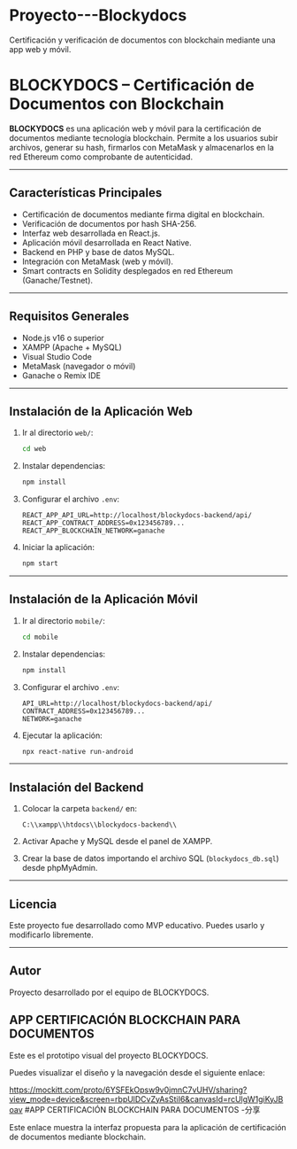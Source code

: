 # Proyecto---Blockydocs
Certificación y verificación de documentos con blockchain mediante una app web y móvil.

# BLOCKYDOCS – Certificación de Documentos con Blockchain

**BLOCKYDOCS** es una aplicación web y móvil para la certificación de documentos mediante tecnología blockchain. Permite a los usuarios subir archivos, generar su hash, firmarlos con MetaMask y almacenarlos en la red Ethereum como comprobante de autenticidad.

---

## Características Principales

- Certificación de documentos mediante firma digital en blockchain.
- Verificación de documentos por hash SHA-256.
- Interfaz web desarrollada en React.js.
- Aplicación móvil desarrollada en React Native.
- Backend en PHP y base de datos MySQL.
- Integración con MetaMask (web y móvil).
- Smart contracts en Solidity desplegados en red Ethereum (Ganache/Testnet).

---

## Requisitos Generales

- Node.js v16 o superior
- XAMPP (Apache + MySQL)
- Visual Studio Code
- MetaMask (navegador o móvil)
- Ganache o Remix IDE

---

## Instalación de la Aplicación Web

1. Ir al directorio `web/`:
    ```bash
    cd web
    ```

2. Instalar dependencias:
    ```bash
    npm install
    ```

3. Configurar el archivo `.env`:
    ```env
    REACT_APP_API_URL=http://localhost/blockydocs-backend/api/
    REACT_APP_CONTRACT_ADDRESS=0x123456789...
    REACT_APP_BLOCKCHAIN_NETWORK=ganache
    ```

4. Iniciar la aplicación:
    ```bash
    npm start
    ```

---

## Instalación de la Aplicación Móvil

1. Ir al directorio `mobile/`:
    ```bash
    cd mobile
    ```

2. Instalar dependencias:
    ```bash
    npm install
    ```

3. Configurar el archivo `.env`:
    ```env
    API_URL=http://localhost/blockydocs-backend/api/
    CONTRACT_ADDRESS=0x123456789...
    NETWORK=ganache
    ```

4. Ejecutar la aplicación:
    ```bash
    npx react-native run-android
    ```

---

## Instalación del Backend

1. Colocar la carpeta `backend/` en:
    ```
    C:\\xampp\\htdocs\\blockydocs-backend\\
    ```

2. Activar Apache y MySQL desde el panel de XAMPP.

3. Crear la base de datos importando el archivo SQL (`blockydocs_db.sql`) desde phpMyAdmin.

---

## Licencia

Este proyecto fue desarrollado como MVP educativo. Puedes usarlo y modificarlo libremente.

---

## Autor

Proyecto desarrollado por el equipo de BLOCKYDOCS.

## APP CERTIFICACIÓN BLOCKCHAIN PARA DOCUMENTOS

Este es el prototipo visual del proyecto BLOCKYDOCS.

Puedes visualizar el diseño y la navegación desde el siguiente enlace:

https://mockitt.com/proto/6YSFEkOpsw9v0jmnC7vUHV/sharing?view_mode=device&screen=rbpUlDCvZyAsStiI6&canvasId=rcUlgW1giKyJBoav #APP CERTIFICACIÓN BLOCKCHAIN PARA DOCUMENTOS -分享

Este enlace muestra la interfaz propuesta para la aplicación de certificación de documentos mediante blockchain.
